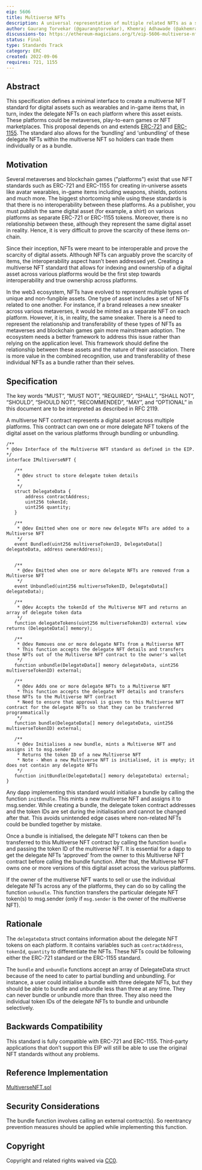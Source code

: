 ```yaml
---
eip: 5606
title: Multiverse NFTs
description: A universal representation of multiple related NFTs as a single digital asset across various platforms
author: Gaurang Torvekar (@gaurangtorvekar), Khemraj Adhawade (@akhemraj), Nikhil Asrani (@nikhilasrani)
discussions-to: https://ethereum-magicians.org/t/eip-5606-multiverse-nfts-for-digital-asset-interoperability/10698
status: Final
type: Standards Track
category: ERC
created: 2022-09-06
requires: 721, 1155
---
```


## Abstract

This specification defines a minimal interface to create a multiverse NFT standard for digital assets such as wearables and in-game items that, in turn, index the delegate NFTs on each platform where this asset exists. These platforms could be metaverses, play-to-earn games or NFT marketplaces. This proposal depends on and extends [ERC-721](./erc-721.md) and [ERC-1155](./erc-1155.md). The standard also allows for the ‘bundling’ and ‘unbundling’ of these delegate NFTs within the multiverse NFT so holders can trade them individually or as a bundle.

## Motivation

Several metaverses and blockchain games ("platforms") exist that use NFT standards such as ERC-721 and ERC-1155 for creating in-universe assets like avatar wearables, in-game items including weapons, shields, potions and much more. The biggest shortcoming while using these standards is that there is no interoperability between these platforms. As a publisher, you must publish the same digital asset (for example, a shirt) on various platforms as separate ERC-721 or ERC-1155 tokens. Moreover, there is no relationship between these, although they represent the same digital asset in reality. Hence, it is very difficult to prove the scarcity of these items on-chain.

Since their inception, NFTs were meant to be interoperable and prove the scarcity of digital assets. Although NFTs can arguably prove the scarcity of items, the interoperability aspect hasn’t been addressed yet. Creating a multiverse NFT standard that allows for indexing and ownership of a digital asset across various platforms would be the first step towards interoperability and true ownership across platforms.

In the web3 ecosystem, NFTs have evolved to represent multiple types of unique and non-fungible assets. One type of asset includes a set of NFTs related to one another. For instance, if a brand releases a new sneaker across various metaverses, it would be minted as a separate NFT on each platform. However, it is, in reality, the same sneaker.
There is a need to represent the relationship and transferability of these types of NFTs as metaverses and blockchain games gain more mainstream adoption. The ecosystem needs a better framework to address this issue rather than relying on the application level. This framework should define the relationship between these assets and the nature of their association. There is more value in the combined recognition, use and transferability of these individual NFTs as a bundle rather than their selves.

## Specification

The key words “MUST”, “MUST NOT”, “REQUIRED”, “SHALL”, “SHALL NOT”, “SHOULD”, “SHOULD NOT”, “RECOMMENDED”, “MAY”, and “OPTIONAL” in this document are to be interpreted as described in RFC 2119.

A multiverse NFT contract represents a digital asset across multiple platforms. This contract can own one or more delegate NFT tokens of the digital asset on the various platforms through bundling or unbundling.

```
/**
* @dev Interface of the Multiverse NFT standard as defined in the EIP.
*/
interface IMultiverseNFT {

   /**
    * @dev struct to store delegate token details
    *
    */
   struct DelegateData {
       address contractAddress;
       uint256 tokenId;
       uint256 quantity;
   }

   /**
    * @dev Emitted when one or more new delegate NFTs are added to a Multiverse NFT
    */
   event Bundled(uint256 multiverseTokenID, DelegateData[] delegateData, address ownerAddress);


   /**
    * @dev Emitted when one or more delegate NFTs are removed from a Multiverse NFT
    */
   event Unbundled(uint256 multiverseTokenID, DelegateData[] delegateData);

   /**
    * @dev Accepts the tokenId of the Multiverse NFT and returns an array of delegate token data
    */
   function delegateTokens(uint256 multiverseTokenID) external view returns (DelegateData[] memory);

   /**
    * @dev Removes one or more delegate NFTs from a Multiverse NFT
    * This function accepts the delegate NFT details and transfers those NFTs out of the Multiverse NFT contract to the owner's wallet
    */
   function unbundle(DelegateData[] memory delegateData, uint256 multiverseTokenID) external;

   /**
    * @dev Adds one or more delegate NFTs to a Multiverse NFT
    * This function accepts the delegate NFT details and transfers those NFTs to the Multiverse NFT contract
    * Need to ensure that approval is given to this Multiverse NFT contract for the delegate NFTs so that they can be transferred programmatically
    */
   function bundle(DelegateData[] memory delegateData, uint256 multiverseTokenID) external;

   /**
    * @dev Initialises a new bundle, mints a Multiverse NFT and assigns it to msg.sender
    * Returns the token ID of a new Multiverse NFT
    * Note - When a new Multiverse NFT is initialised, it is empty; it does not contain any delegate NFTs
    */
   function initBundle(DelegateData[] memory delegateData) external;
}
```

Any dapp implementing this standard would initialise a bundle by calling the function `initBundle`. This mints a new multiverse NFT and assigns it to msg.sender. While creating a bundle, the delegate token contract addresses and the token IDs are set during the initialisation and cannot be changed after that. This avoids unintended edge cases where non-related NFTs could be bundled together by mistake.

Once a bundle is initialised, the delegate NFT tokens can then be transferred to this Multiverse NFT contract by calling the function `bundle` and passing the token ID of the multiverse NFT. It is essential for a dapp to get the delegate NFTs ‘approved’ from the owner to this Multiverse NFT contract before calling the bundle function. After that, the Multiverse NFT owns one or more versions of this digital asset across the various platforms.

If the owner of the multiverse NFT wants to sell or use the individual delegate NFTs across any of the platforms, they can do so by calling the function `unbundle`. This function transfers the particular delegate NFT token(s) to msg.sender (only if `msg.sender` is the owner of the multiverse NFT).

## Rationale

The `delegateData` struct contains information about the delegate NFT tokens on each platform. It contains variables such as `contractAddress`, `tokenId`, `quantity` to differentiate the NFTs. These NFTs could be following either the ERC-721 standard or the ERC-1155 standard.

The `bundle` and `unbundle` functions accept an array of DelegateData struct because of the need to cater to partial bundling and unbundling. For instance, a user could initialise a bundle with three delegate NFTs, but they should be able to bundle and unbundle less than three at any time. They can never bundle or unbundle more than three. They also need the individual token IDs of the delegate NFTs to bundle and unbundle selectively.

## Backwards Compatibility

This standard is fully compatible with ERC-721 and ERC-1155. Third-party applications that don’t support this EIP will still be able to use the original NFT standards without any problems.

## Reference Implementation

[MultiverseNFT.sol](../assets/erc-5606/contracts/MultiverseNFT.sol)

## Security Considerations

The bundle function involves calling an external contract(s). So reentrancy prevention measures should be applied while implementing this function.

## Copyright

Copyright and related rights waived via [CC0](../LICENSE.md).

